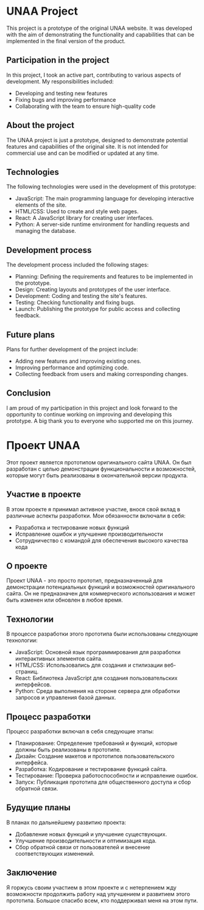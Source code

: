 # UNAA Project

This project is a prototype of the original UNAA website. It was developed with the aim of demonstrating the functionality and capabilities that can be implemented in the final version of the product.

## Participation in the project

In this project, I took an active part, contributing to various aspects of development. My responsibilities included:

- Developing and testing new features
- Fixing bugs and improving performance
- Collaborating with the team to ensure high-quality code

## About the project

The UNAA project is just a prototype, designed to demonstrate potential features and capabilities of the original site. It is not intended for commercial use and can be modified or updated at any time.

## Technologies

The following technologies were used in the development of this prototype:

- JavaScript: The main programming language for developing interactive elements of the site.
- HTML/CSS: Used to create and style web pages.
- React: A JavaScript library for creating user interfaces.
- Python: A server-side runtime environment for handling requests and managing the database.

## Development process

The development process included the following stages:

- Planning: Defining the requirements and features to be implemented in the prototype.
- Design: Creating layouts and prototypes of the user interface.
- Development: Coding and testing the site's features.
- Testing: Checking functionality and fixing bugs.
- Launch: Publishing the prototype for public access and collecting feedback.

## Future plans

Plans for further development of the project include:

- Adding new features and improving existing ones.
- Improving performance and optimizing code.
- Collecting feedback from users and making corresponding changes.

## Conclusion

I am proud of my participation in this project and look forward to the opportunity to continue working on improving and developing this prototype. A big thank you to everyone who supported me on this journey.





# Проект UNAA 

Этот проект является прототипом оригинального сайта UNAA. Он был разработан с целью демонстрации функциональности и возможностей, которые могут быть реализованы в окончательной версии продукта.

## Участие в проекте

В этом проекте я принимал активное участие, внося свой вклад в различные аспекты разработки. Мои обязанности включали в себя:

- Разработка и тестирование новых функций
- Исправление ошибок и улучшение производительности
- Сотрудничество с командой для обеспечения высокого качества кода

## О проекте

Проект UNAA - это просто прототип, предназначенный для демонстрации потенциальных функций и возможностей оригинального сайта. Он не предназначен для коммерческого использования и может быть изменен или обновлен в любое время.

## Технологии

В процессе разработки этого прототипа были использованы следующие технологии:

- JavaScript: Основной язык программирования для разработки интерактивных элементов сайта.
- HTML/CSS: Использовались для создания и стилизации веб-страниц.
- React: Библиотека JavaScript для создания пользовательских интерфейсов.
- Python: Среда выполнения на стороне сервера для обработки запросов и управления базой данных.

## Процесс разработки

Процесс разработки включал в себя следующие этапы:

- Планирование: Определение требований и функций, которые должны быть реализованы в прототипе.
- Дизайн: Создание макетов и прототипов пользовательского интерфейса.
- Разработка: Кодирование и тестирование функций сайта.
- Тестирование: Проверка работоспособности и исправление ошибок.
- Запуск: Публикация прототипа для общественного доступа и сбор обратной связи.

## Будущие планы

В планах по дальнейшему развитию проекта:

- Добавление новых функций и улучшение существующих.
- Улучшение производительности и оптимизация кода.
- Сбор обратной связи от пользователей и внесение соответствующих изменений.

## Заключение

Я горжусь своим участием в этом проекте и с нетерпением жду возможности продолжить работу над улучшением и развитием этого прототипа. Большое спасибо всем, кто поддерживал меня на этом пути.